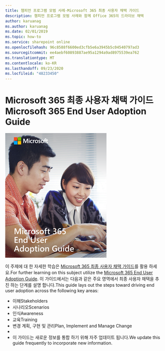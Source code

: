 ```yaml
---
title: 챔피언 프로그램 모범 사례-Microsoft 365 최종 사용자 채택 가이드
description: 챔피언 프로그램 모범 사례와 함께 Office 365의 드라이브 채택
author: karuanag
ms.author: karuanag
ms.date: 02/01/2019
ms.topic: how-to
ms.service: sharepoint online
ms.openlocfilehash: 96c8588f6600ed3cfb5e6a3945b5c04540797ad3
ms.sourcegitcommit: ee4aebf60893887ae95a1294a9ad8975539ea762
ms.translationtype: MT
ms.contentlocale: ko-KR
ms.lasthandoff: 09/23/2020
ms.locfileid: "48233450"
---
```

# <a name="microsoft-365-end-user-adoption-guide"></a><span data-ttu-id="7d14b-103">Microsoft 365 최종 사용자 채택 가이드</span><span class="sxs-lookup"><span data-stu-id="7d14b-103">Microsoft 365 End User Adoption Guide</span></span>

![Microsoft 365 채택 가이드](media/m365euguide.png)

<span data-ttu-id="7d14b-105">이 주제에 대 한 자세한 학습은 [Microsoft 365 최종 사용자 채택 가이드](https://aka.ms/adoptionguide)를 활용 하세요.</span><span class="sxs-lookup"><span data-stu-id="7d14b-105">For further learning on this subject utilize the [Microsoft 365 End User Adoption Guide](https://aka.ms/adoptionguide).</span></span> <span data-ttu-id="7d14b-106">이 가이드에서는 다음과 같은 주요 영역에서 최종 사용자 채택을 추진 하는 단계를 설명 합니다.</span><span class="sxs-lookup"><span data-stu-id="7d14b-106">This guide lays out the steps toward driving end user adoption across the following key areas:</span></span>

- <span data-ttu-id="7d14b-107">이해</span><span class="sxs-lookup"><span data-stu-id="7d14b-107">Stakeholders</span></span>
- <span data-ttu-id="7d14b-108">시나리오</span><span class="sxs-lookup"><span data-stu-id="7d14b-108">Scenarios</span></span>
- <span data-ttu-id="7d14b-109">인식</span><span class="sxs-lookup"><span data-stu-id="7d14b-109">Awareness</span></span>
- <span data-ttu-id="7d14b-110">교육</span><span class="sxs-lookup"><span data-stu-id="7d14b-110">Training</span></span> 
- <span data-ttu-id="7d14b-111">변경 계획, 구현 및 관리</span><span class="sxs-lookup"><span data-stu-id="7d14b-111">Plan, Implement and Manage Change</span></span>
- 
- <span data-ttu-id="7d14b-112">이 가이드는 새로운 정보를 통합 하기 위해 자주 업데이트 됩니다.</span><span class="sxs-lookup"><span data-stu-id="7d14b-112">We update this guide frequently to incorporate new information.</span></span>